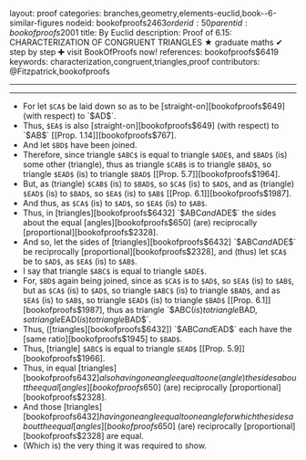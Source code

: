 layout: proof
categories: branches,geometry,elements-euclid,book--6-similar-figures
nodeid: bookofproofs$2463
orderid: 50
parentid: bookofproofs$2001
title: By Euclid
description:  Proof of 6.15: CHARACTERIZATION OF CONGRUENT TRIANGLES &#9733; graduate maths &#10004; step by step &#10010; visit BookOfProofs now!
references: bookofproofs$6419
keywords: characterization,congruent,triangles,proof
contributors: @Fitzpatrick,bookofproofs

---


---



* For let `$CA$` be laid down so as to be [straight-on][bookofproofs$649] (with respect) to `$AD$`.
* Thus, `$EA$` is also [straight-on][bookofproofs$649] (with respect) to `$AB$` [[Prop. 1.14]][bookofproofs$767].
* And let `$BD$` have been joined.
* Therefore, since triangle `$ABC$` is equal to triangle `$ADE$`, and `$BAD$` (is) some other (triangle), thus as triangle `$CAB$` is to triangle `$BAD$`, so triangle `$EAD$` (is) to triangle `$BAD$` [[Prop. 5.7]][bookofproofs$1964].
* But, as (triangle) `$CAB$` (is) to `$BAD$`, so `$CA$` (is) to `$AD$`, and as (triangle) `$EAD$` (is) to `$BAD$`, so `$EA$` (is) to `$AB$` [[Prop. 6.1]][bookofproofs$1987].
* And thus, as `$CA$` (is) to `$AD$`, so `$EA$` (is) to `$AB$`.
* Thus, in [triangles][bookofproofs$6432] `$ABC$` and `$ADE$` the sides about the equal [angles][bookofproofs$650] (are) reciprocally [proportional][bookofproofs$2328].
* And so, let the sides of [triangles][bookofproofs$6432] `$ABC$` and `$ADE$` be reciprocally [proportional][bookofproofs$2328], and (thus) let `$CA$` be to `$AD$`, as `$EA$` (is) to `$AB$`.
* I say that triangle `$ABC$` is equal to triangle `$ADE$`.
* For, `$BD$` again being joined, since as `$CA$` is to `$AD$`, so `$EA$` (is) to `$AB$`, but as `$CA$` (is) to `$AD$`, so triangle `$ABC$` (is) to triangle `$BAD$`, and as `$EA$` (is) to `$AB$`, so triangle `$EAD$` (is) to triangle `$BAD$` [[Prop. 6.1]][bookofproofs$1987], thus as triangle `$ABC$` (is) to triangle `$BAD$`, so triangle `$EAD$` (is) to triangle `$BAD$`.
* Thus, ([triangles][bookofproofs$6432]) `$ABC$` and `$EAD$` each have the [same ratio][bookofproofs$1945] to `$BAD$`.
* Thus, [triangle] `$ABC$` is equal to triangle `$EAD$` [[Prop. 5.9]][bookofproofs$1966].
* Thus, in equal [triangles][bookofproofs$6432] also having one angle equal to one (angle) the sides about the equal [angles][bookofproofs$650] (are) reciprocally [proportional][bookofproofs$2328].
* And those [triangles][bookofproofs$6432] having one angle equal to one angle for which the sides about the equal [angles][bookofproofs$650] (are) reciprocally [proportional][bookofproofs$2328] are equal.
* (Which is) the very thing it was required to show.
